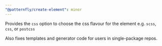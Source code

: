```yaml
---
"@patternfly/create-element": minor
---
```


Provides the `css` option to choose the css flavour for the element
e.g. `scss`, `css`, or `postcss`

Also fixes templates and generator code for users in single-package repos.
